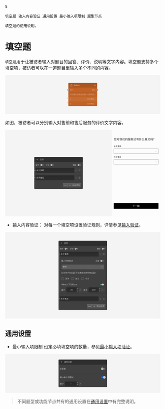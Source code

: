```index
5
```
```tag
填空题 输入内容验证 通用设置 最小输入项限制 题型节点
```
```summary
填空题的使用说明。
```
# 填空题

`填空题`用于让被访者输入对题目的回答、评价、说明等文字内容。填空题支持多个填空项，被访者可以在一道题目里输入多个不同的内容。

<img src='../assets/questionnaireNodes/05textbox/node.png'>

如图，被访者可以分别输入对售前和售后服务的评价文字内容。

<img src='../assets/questionnaireNodes/05textbox/section.png'>

+ 输入内容验证：
对每一个填空项设置验证规则，详情参见[输入验证](../../11nodeSettings/03optionSetting/04inputValidation.md)。

<img src='../assets/questionnaireNodes/05textbox/validate.png'>

## 通用设置

+ 最小输入项限制
设定必填填空项的数量，参见[最小输入项验证](../../11nodeSettings/05questionGeneralSetting/03inputLimits.md)。

<img src='../assets/questionnaireNodes/05textbox/common.png'>

> 不同题型或功能节点共有的通用设置在[通用设置](../../11nodeSettings/concept.md)中有完整说明。

